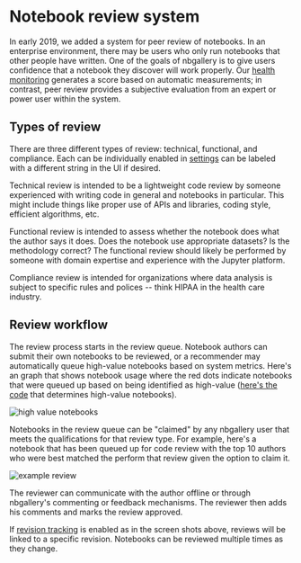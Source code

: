 # Notebook review system

In early 2019, we added a system for peer review of notebooks.  In an enterprise environment, there may be users who only run notebooks that other people have written.  One of the goals of nbgallery is to give users confidence that a notebook they discover will work properly.  Our [health monitoring](https://nbgallery.github.io/health_paper.html) generates a score based on automatic measurements; in contrast, peer review provides a subjective evaluation from an expert or power user within the system.

## Types of review

There are three different types of review: technical, functional, and compliance.  Each can be individually enabled in [settings](../config/settings.yml) can be labeled with a different string in the UI if desired.

Technical review is intended to be a lightweight code review by someone experienced with writing code in general and notebooks in particular.  This might include things like proper use of APIs and libraries, coding style, efficient algorithms, etc.

Functional review is intended to assess whether the notebook does what the author says it does.  Does the notebook use appropriate datasets?  Is the methodology correct?  The functional review should likely be performed by someone with domain expertise and experience with the Jupyter platform.

Compliance review is intended for organizations where data analysis is subject to specific rules and polices -- think HIPAA in the health care industry.

## Review workflow

The review process starts in the review queue.  Notebook authors can submit their own notebooks to be reviewed, or a recommender may automatically queue high-value notebooks based on system metrics.  Here's an graph that shows notebook usage where the red dots indicate notebooks that were queued up based on being identified as high-value ([here's the code](https://github.com/nbgallery/nbgallery/blob/master/app/models/review.rb#L85) that determines high-value notebooks).

![high value notebooks](images/high_value_notebooks.png)


Notebooks in the review queue can be "claimed" by any nbgallery user that meets the qualifications for that review type. For example, here's a notebook that has been queued up for code review with the top 10 authors who were best matched the perform that review given the option to claim it.

![example review](images/Review_page.PNG)

The reviewer can communicate with the author offline or through nbgallery's commenting or feedback mechanisms.  The reviewer then adds his comments and marks the review approved.

If [revision tracking](revisions.md) is enabled as in the screen shots above, reviews will be linked to a specific revision.  Notebooks can be reviewed multiple times as they change.
